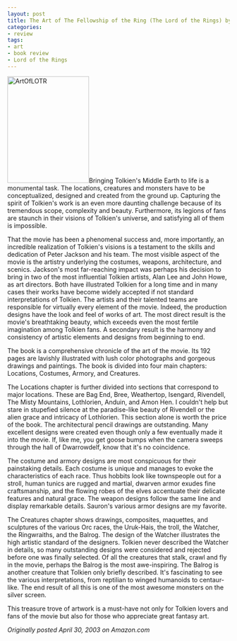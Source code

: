 ```yaml
---
layout: post
title: The Art of The Fellowship of the Ring (The Lord of the Rings) by Gary Russell
categories:
- review
tags:
- art
- book review
- Lord of the Rings
---
```

<img title="ArtOfLOTR" src="http://www.yentran.org/blog/wp-content/uploads/2011/09/ArtOfLOTR.jpg" width="185" height="241" />Bringing Tolkien's Middle Earth to life is a monumental task. The locations, creatures and monsters have to be conceptualized, designed and created from the ground up. Capturing the spirit of Tolkien's work is an even more daunting challenge because of its tremendous scope, complexity and beauty. Furthermore, its legions of fans are staunch in their visions of Tolkien's universe, and satisfying all of them is impossible.

That the movie has been a phenomenal success and, more importantly, an incredible realization of Tolkien's visions is a testament to the skills and dedication of Peter Jackson and his team. The most visible aspect of the movie is the artistry underlying the costumes, weapons, architecture, and scenics. Jackson's most far-reaching impact was perhaps his decision to bring in two of the most influential Tolkien artists, Alan Lee and John Howe, as art directors. Both have illustrated Tolkien for a long time and in many cases their works have become widely accepted if not standard interpretations of Tolkien. The artists and their talented teams are responsible for virtually every element of the movie. Indeed, the production designs have the look and feel of works of art. The most direct result is the movie's breathtaking beauty, which exceeds even the most fertile imagination among Tolkien fans. A secondary result is the harmony and consistency of artistic elements and designs from beginning to end.

The book is a comprehensive chronicle of the art of the movie. Its 192 pages are lavishly illustrated with lush color photographs and gorgeous drawings and paintings. The book is divided into four main chapters: Locations, Costumes, Armory, and Creatures.

The Locations chapter is further divided into sections that correspond to major locations. These are Bag End, Bree, Weathertop, Isengard, Rivendell, The Misty Mountains, Lothlorien, Anduin, and Amon Hen. I couldn't help but stare in stupefied silence at the paradise-like beauty of Rivendell or the alien grace and intricacy of Lothlorien. This section alone is worth the price of the book. The architectural pencil drawings are outstanding. Many excellent designs were created even though only a few eventually made it into the movie. If, like me, you get goose bumps when the camera sweeps through the hall of Dwarrowdelf, know that it's no coincidence.

The costume and armory designs are most conspicuous for their painstaking details. Each costume is unique and manages to evoke the characteristics of each race. Thus hobbits look like townspeople out for a stroll, human tunics are rugged and martial, dwarven armor exudes fine craftsmanship, and the flowing robes of the elves accentuate their delicate features and natural grace. The weapon designs follow the same line and display remarkable details. Sauron's various armor designs are my favorite.

The Creatures chapter shows drawings, composites, maquettes, and sculptures of the various Orc races, the Uruk-Hais, the troll, the Watcher, the Ringwraiths, and the Balrog. The design of the Watcher illustrates the high artistic standard of the designers. Tolkien never described the Watcher in details, so many outstanding designs were considered and rejected before one was finally selected. Of all the creatures that stalk, crawl and fly in the movie, perhaps the Balrog is the most awe-inspiring. The Balrog is another creature that Tolkien only briefly described. It's fascinating to see the various interpretations, from reptilian to winged humanoids to centaur-like. The end result of all this is one of the most awesome monsters on the silver screen.

This treasure trove of artwork is a must-have not only for Tolkien lovers and fans of the movie but also for those who appreciate great fantasy art.

*Originally posted April 30, 2003 on Amazon.com*
